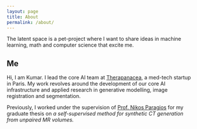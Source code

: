```yaml
---
layout: page
title: About
permalink: /about/
---
```


The latent space is a pet-project where I want to share ideas in machine learning, math and computer science that excite me.

## Me

Hi, I am Kumar. I lead the core AI team at [Therapanacea](https://www.therapanacea.eu/), a med-tech startup in Paris. My work revolves around the development of our core AI infrastructure and applied research in generative modelling, image registration and segmentation.

Previously, I worked under the supervision of [Prof. Nikos Paragios](https://scholar.google.com/citations?user=ztx2zRKJIYwC&hl=en) for my graduate thesis on *a self-supervised method for synthetic CT generation from unpaired MR volumes.*
